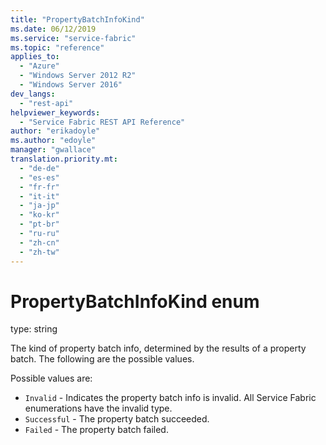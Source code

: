 ```yaml
---
title: "PropertyBatchInfoKind"
ms.date: 06/12/2019
ms.service: "service-fabric"
ms.topic: "reference"
applies_to: 
  - "Azure"
  - "Windows Server 2012 R2"
  - "Windows Server 2016"
dev_langs: 
  - "rest-api"
helpviewer_keywords: 
  - "Service Fabric REST API Reference"
author: "erikadoyle"
ms.author: "edoyle"
manager: "gwallace"
translation.priority.mt: 
  - "de-de"
  - "es-es"
  - "fr-fr"
  - "it-it"
  - "ja-jp"
  - "ko-kr"
  - "pt-br"
  - "ru-ru"
  - "zh-cn"
  - "zh-tw"
---
```

# PropertyBatchInfoKind enum

type: string

The kind of property batch info, determined by the results of a property batch. The following are the possible values.

Possible values are: 

  - `Invalid` - Indicates the property batch info is invalid. All Service Fabric enumerations have the invalid type.
  - `Successful` - The property batch succeeded.
  - `Failed` - The property batch failed.

